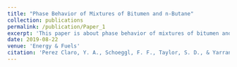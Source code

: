 ```yaml
---
title: "Phase Behavior of Mixtures of Bitumen and n-Butane"
collection: publications
permalink: /publication/Paper_1
excerpt: 'This paper is about phase behavior of mixtures of bitumen and n-butane'
date: 2019-08-22
venue: 'Energy & Fuels'
citation: 'Perez Claro, Y. A., Schoeggl, F. F., Taylor, S. D., & Yarranton, H. W. (2019). Phase behavior of mixtures of bitumen and n-butane.&quot; <i>Energy & Fuels 1</i>. 1(1).'
---
```

